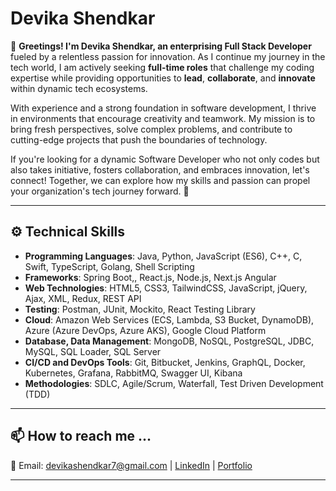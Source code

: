 # Devika Shendkar

🚀 **Greetings! I'm Devika Shendkar, an enterprising Full Stack Developer** fueled by a relentless passion for innovation. As I continue my journey in the tech world, I am actively seeking **full-time roles** that challenge my coding expertise while providing opportunities to **lead**, **collaborate**, and **innovate** within dynamic tech ecosystems.

With experience and a strong foundation in software development, I thrive in environments that encourage creativity and teamwork. My mission is to bring fresh perspectives, solve complex problems, and contribute to cutting-edge projects that push the boundaries of technology.

If you're looking for a dynamic Software Developer who not only codes but also takes initiative, fosters collaboration, and embraces innovation, let's connect! Together, we can explore how my skills and passion can propel your organization's tech journey forward. 🚀


---

## ⚙️ Technical Skills

- **Programming Languages**: Java, Python, JavaScript (ES6), C++, C, Swift, TypeScript, Golang, Shell Scripting
- **Frameworks**: Spring Boot,, React.js, Node.js, Next.js Angular
- **Web Technologies**: HTML5, CSS3, TailwindCSS, JavaScript, jQuery, Ajax, XML, Redux, REST API
- **Testing**: Postman, JUnit, Mockito, React Testing Library
- **Cloud**: Amazon Web Services (ECS, Lambda, S3 Bucket, DynamoDB), Azure (Azure DevOps, Azure AKS), Google Cloud Platform
- **Database, Data Management**: MongoDB, NoSQL, PostgreSQL, JDBC, MySQL, SQL Loader, SQL Server
- **CI/CD and DevOps Tools**: Git, Bitbucket, Jenkins, GraphQL, Docker, Kubernetes, Grafana, RabbitMQ, Swagger UI, Kibana
- **Methodologies**: SDLC, Agile/Scrum, Waterfall, Test Driven Development (TDD)

---

## 📫 How to reach me ...

📧 Email: [devikashendkar7@gmail.com](mailto:devikashendkar7@gmail.com) | [LinkedIn](https://www.linkedin.com/in/devika-shendkar/) | [Portfolio](https://devikashendkar.com/) 
  
---
